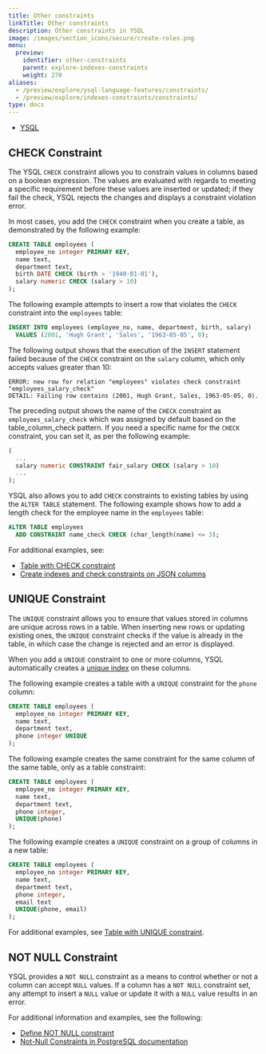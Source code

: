 ```yaml
---
title: Other constraints
linkTitle: Other constraints
description: Other constraints in YSQL
image: /images/section_icons/secure/create-roles.png
menu:
  preview:
    identifier: other-constraints
    parent: explore-indexes-constraints
    weight: 270
aliases:
  - /preview/explore/ysql-language-features/constraints/
  - /preview/explore/indexes-constraints/constraints/
type: docs
---
```


<ul class="nav nav-tabs-alt nav-tabs-yb">
  <li >
    <a href="../other-constraints/" class="nav-link active">
      <i class="icon-postgres" aria-hidden="true"></i>
      YSQL
    </a>
  </li>
</ul>

## CHECK Constraint

The YSQL `CHECK` constraint allows you to constrain values in columns based on a boolean expression. The values are evaluated with regards to meeting a specific requirement before these values are inserted or updated; if they fail the check, YSQL rejects the changes and displays a constraint violation error.

In most cases, you add the `CHECK` constraint when you create a table, as demonstrated by the following example:

```sql
CREATE TABLE employees (
  employee_no integer PRIMARY KEY,
  name text,
  department text,
  birth DATE CHECK (birth > '1940-01-01'),
  salary numeric CHECK (salary > 10)
);
```

The following example attempts to insert a row that violates the `CHECK` constraint into the `employees` table:

```sql
INSERT INTO employees (employee_no, name, department, birth, salary)
  VALUES (2001, 'Hugh Grant', 'Sales', '1963-05-05', 0);
```

The following output shows that the execution of the `INSERT` statement failed because of the `CHECK` constraint on the `salary` column, which only accepts values greater than 10:

```output
ERROR: new row for relation "employees" violates check constraint "employees_salary_check"
DETAIL: Failing row contains (2001, Hugh Grant, Sales, 1963-05-05, 0).
```

The preceding output shows the name of the `CHECK` constraint as `employees_salary_check` which was assigned by default based on the table_column_check pattern. If you need a specific name for the `CHECK` constraint, you can set it, as per the following example:

```sql
(
  ...
  salary numeric CONSTRAINT fair_salary CHECK (salary > 10)
  ...
);
```

YSQL also allows you to add `CHECK` constraints to existing tables by using the `ALTER TABLE` statement. The following example shows how to add a length check for the employee name in the `employees` table:

```sql
ALTER TABLE employees
  ADD CONSTRAINT name_check CHECK (char_length(name) <= 3);
```

For additional examples, see:

- [Table with CHECK constraint](../../../api/ysql/the-sql-language/statements/ddl_create_table/#table-with-check-constraint)
- [Create indexes and check constraints on JSON columns](../../../api/ysql/datatypes/type_json/create-indexes-check-constraints/#check-constraints-on-jsonb-columns)

## UNIQUE Constraint

The `UNIQUE` constraint allows you to ensure that values stored in columns are unique across rows in a table. When inserting new rows or updating existing ones, the `UNIQUE` constraint checks if the value is already in the table, in which case the change is rejected and an error is displayed.

When you add a `UNIQUE` constraint to one or more columns, YSQL automatically creates a [unique index](../unique-index-ysql) on these columns.

The following example creates a table with a `UNIQUE` constraint for the `phone` column:

```sql
CREATE TABLE employees (
  employee_no integer PRIMARY KEY,
  name text,
  department text,
  phone integer UNIQUE
);
```

The following example creates the same constraint for the same column of the same table, only as a table constraint:

```sql
CREATE TABLE employees (
  employee_no integer PRIMARY KEY,
  name text,
  department text,
  phone integer,
  UNIQUE(phone)
);
```

The following example creates a `UNIQUE` constraint on a group of columns in a new table:

```sql
CREATE TABLE employees (
  employee_no integer PRIMARY KEY,
  name text,
  department text,
  phone integer,
  email text
  UNIQUE(phone, email)
);
```

For additional examples, see [Table with UNIQUE constraint](../../../api/ysql/the-sql-language/statements/ddl_create_table/#table-with-unique-constraint).

## NOT NULL Constraint

YSQL provides a `NOT NULL` constraint as a means to control whether or not a column can accept `NULL` values. If a column has a `NOT NULL` constraint set, any attempt to insert a `NULL` value or update it with a `NULL` value results in an error.

For additional information and examples, see the following:

- [Define NOT NULL constraint](../../ysql-language-features/data-manipulation/#define-not-null-constraint)
- [Not-Null Constraints in PostgreSQL documentation](https://www.postgresql.org/docs/11/ddl-constraints.html#id-1.5.4.5.6)
